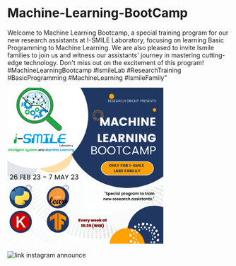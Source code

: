 # Machine-Learning-BootCamp

Welcome to Machine Learning Bootcamp, a special training program for our new research assistants at I-SMILE Laboratory, focusing on learning Basic Programming to Machine Learning. 
We are also pleased to invite Ismile families to join us and witness our assistants' journey in mastering cutting-edge technology. Don't miss out on the excitement of this program! #MachineLearningBootcamp #IsmileLab #ResearchTraining #BasicProgramming #MachineLearning #IsmileFamily"

<img src="https://github.com/ismilelabtelkom/Machine-Learning-BootCamp/blob/main/1.png" width="70%" height="70%">

![link instagram announce](https://www.instagram.com/p/CpHwqnrpMIj/)

